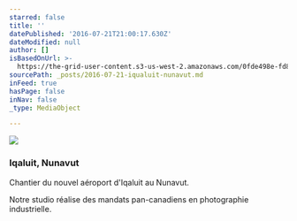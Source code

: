 ```yaml
---
starred: false
title: ''
datePublished: '2016-07-21T21:00:17.630Z'
dateModified: null
author: []
isBasedOnUrl: >-
  https://the-grid-user-content.s3-us-west-2.amazonaws.com/0fde498e-fd8e-4361-b0d2-10f9a01b9cc7.jpg
sourcePath: _posts/2016-07-21-iqualuit-nunavut.md
inFeed: true
hasPage: false
inNav: false
_type: MediaObject

---
```

![](https://the-grid-user-content.s3-us-west-2.amazonaws.com/0fde498e-fd8e-4361-b0d2-10f9a01b9cc7.jpg)

### Iqaluit, Nunavut

Chantier du nouvel aéroport d'Iqaluit au Nunavut.

Notre studio réalise des mandats pan-canadiens en photographie industrielle.